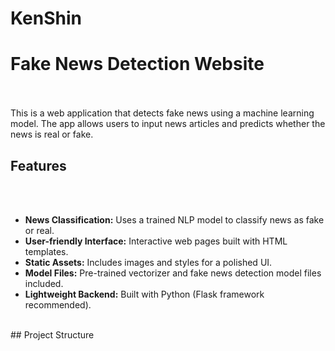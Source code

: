 # KenShin<br>
# Fake News Detection Website
<br><br>
This is a web application that detects fake news using a machine learning model. The app allows users to input news articles and predicts whether the news is real or fake.
<br>
## Features
<br><br>
- **News Classification:** Uses a trained NLP model to classify news as fake or real.
- **User-friendly Interface:** Interactive web pages built with HTML templates.
- **Static Assets:** Includes images and styles for a polished UI.
- **Model Files:** Pre-trained vectorizer and fake news detection model files included.
- **Lightweight Backend:** Built with Python (Flask framework recommended).
<br>
## Project Structure

